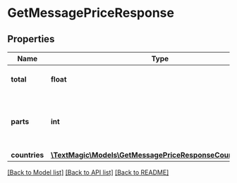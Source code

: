 # GetMessagePriceResponse

## Properties
Name | Type | Description | Notes
------------ | ------------- | ------------- | -------------
**total** | **float** | Total price of the message. | 
**parts** | **int** | Message parts (multiples of 160 characters) count. | 
**countries** | [**\TextMagic\Models\GetMessagePriceResponseCountriesItem[]**](GetMessagePriceResponseCountriesItem.md) |  | 

[[Back to Model list]](../README.md#documentation-for-models) [[Back to API list]](../README.md#documentation-for-api-endpoints) [[Back to README]](../README.md)


